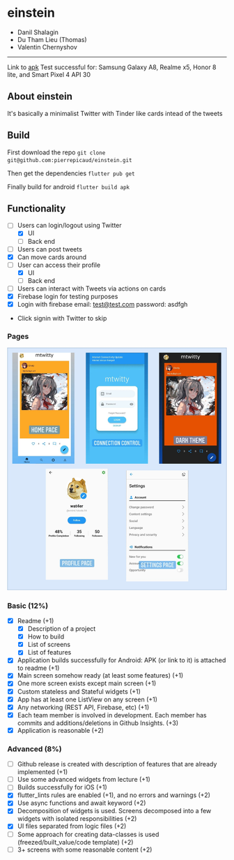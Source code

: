 # einstein
- Danil Shalagin
- Du Tham Lieu (Thomas)
- Valentin Chernyshov
---------

Link to [apk](./build/app/outputs/flutter-apk/app-release.apk)
Test successful for: Samsung Galaxy A8, Realme x5, Honor 8 lite, and Smart Pixel 4 API 30

## About einstein
It's basically a minimalist Twitter with Tinder like cards intead of the tweets

## Build
First download the repo
`git clone git@github.com:pierrepicaud/einstein.git`

Then get the dependencies
`flutter pub get`

Finally build for android
`flutter build apk`

## Functionality
- [ ] Users can login/logout using Twitter
    - [x] UI
    - [ ] Back end
- [ ] Users can post tweets
- [x] Can move cards around
- [ ] User can access their profile
    - [x] UI
    - [ ] Back end
- [ ] Users can interact with Tweets via actions on cards
- [x] Firebase login for testing purposes
- [x] Login with firebase
    email: test@test.com
    password: asdfgh
- Click signin with Twitter to skip

### Pages
![image text](./images/images.jpeg)

### Basic (12%)
- [x] Readme (+1)
    - [x] Description of a project
    - [x] How to build
    - [x] List of screens
    - [x] List of features
- [x] Application builds successfully for Android: APK (or link to it) is attached to readme (+1)
- [x] Main screen somehow ready (at least some features) (+1)
- [x] One more screen exists except main screen (+1)
- [x] Custom stateless and Stateful widgets (+1)
- [x] App has at least one ListView on any screen (+1)
- [x] Any networking (REST API, Firebase, etc) (+1)
- [x] Each team member is involved in development. Each member has commits and additions/deletions in Github Insights. (+3)
- [x] Application is reasonable (+2)

### Advanced (8%)
- [ ] Github release is created with description of features that are already implemented (+1)
- [ ] Use some advanced widgets from lecture (+1)
- [ ] Builds successfully for iOS (+1)
- [x] flutter_lints rules are enabled (+1), and no errors and warnings (+2)
- [x] Use async functions and await keyword (+2)
- [x] Decomposition of widgets is used. Screens decomposed into a few widgets with isolated responsibilities (+2)
- [x] UI files separated from logic files (+2)
- [ ] Some approach for creating data-classes is used (freezed/built_value/code template) (+2)
- [ ] 3+ screens with some reasonable content (+2)
